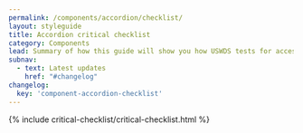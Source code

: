 ```yaml
---
permalink: /components/accordion/checklist/
layout: styleguide
title: Accordion critical checklist
category: Components
lead: Summary of how this guide will show you how USWDS tests for accessibility and how you can test your own implementation for accessibility.
subnav:
  - text: Latest updates
    href: "#changelog"
changelog:
  key: 'component-accordion-checklist'
---
```


{% include critical-checklist/critical-checklist.html %}
